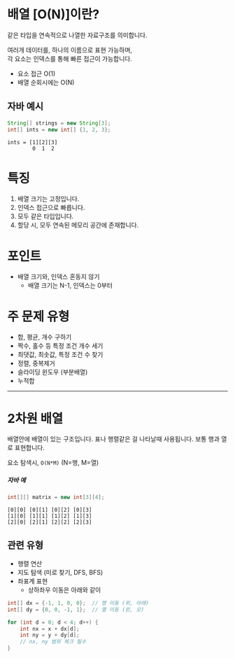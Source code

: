 # 배열 [O(N)]이란?
같은 타입을 연속적으로 나열한 자료구조를 의미합니다.

여러개 데이터를, 하나의 이름으로 표현 가능하며,</br>
각 요소는 인덱스를 통해 빠른 접근이 가능합니다.
- 요소 접근 O(1)
- 배열 순회시에는 O(N)

## 자바 예시
```java
String[] strings = new String[3];
int[] ints = new int[] {1, 2, 3};
```

```
ints = [1][2][3] 
        0  1  2
```
# 특징
1. 배열 크기는 고정입니다.
2. 인덱스 접근으로 빠릅니다.
3. 모두 같은 타입입니다.
4. 할당 시, 모두 연속된 메모리 공간에 존재합니다.

# 포인트
- 배열 크기와, 인덱스 혼동지 않기
    - 배열 크기는 N-1, 인덱스는 0부터

# 주 문제 유형
- 합, 평균, 개수 구하기
- 짝수, 홀수 등 특정 조건 개수 세기
- 최댓값, 최솟값, 특정 조건 수 찾기
- 정렬, 중복제거
- 슬라이딩 윈도우 (부분배열)
- 누적합

---

# 2차원 배열
배열안에 배열이 있는 구조입니다.
표나 행렬같은 걸 나타날때 사용됩니다.
보통 행과 열로 표현합니다.

요소 탐색시, `O(N*M)` (N=행, M=열)

##### 자바 예
```java
int[][] matrix = new int[3][4];
```

```
[0][0] [0][1] [0][2] [0][3]
[1][0] [1][1] [1][2] [1][3]
[2][0] [2][1] [2][2] [2][3]
```

## 관련 유형
- 행렬 연산
- 지도 탐색 (미로 찾기, DFS, BFS)
- 좌표계 표현
    - 상하좌우 이동은 아래와 같이
```java
int[] dx = {-1, 1, 0, 0};  // 행 이동 (위, 아래)
int[] dy = {0, 0, -1, 1};  // 열 이동 (왼, 오)

for (int d = 0; d < 4; d++) {
    int nx = x + dx[d];
    int ny = y + dy[d];
    // nx, ny 범위 체크 필수
}
```